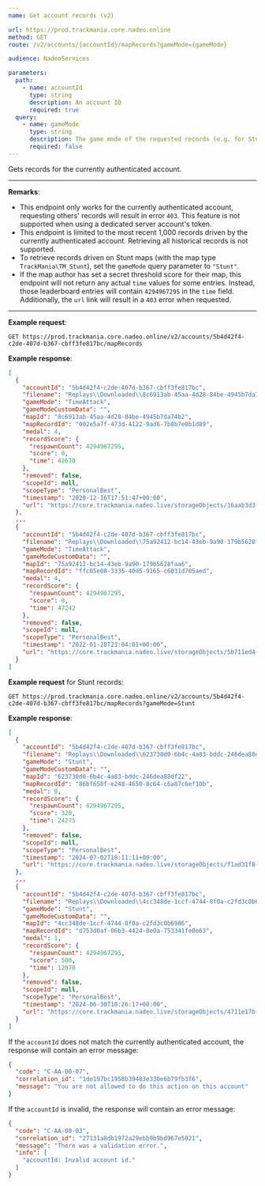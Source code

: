 ```yaml
---
name: Get account records (v2)

url: https://prod.trackmania.core.nadeo.online
method: GET
route: /v2/accounts/{accountId}/mapRecords?gameMode={gameMode}

audience: NadeoServices

parameters:
  path:
    - name: accountId
      type: string
      description: An account ID
      required: true
  query:
    - name: gameMode
      type: string
      description: The game mode of the requested records (e.g. for Stunt maps)
      required: false
---
```


Gets records for the currently authenticated account.

---

**Remarks**:

- This endpoint only works for the currently authenticated account, requesting others' records will result in error `403`. This feature is not supported when using a dedicated server account's token.
- This endpoint is limited to the most recent 1,000 records driven by the currently authenticated account. Retrieving all historical records is not supported.
- To retrieve records driven on Stunt maps (with the map type `TrackMania\TM_Stunt`), set the `gameMode` query parameter to `"Stunt"`.
- If the map author has set a secret threshold score for their map, this endpoint will not return any actual `time` values for some entries. Instead, those leaderboard entries will contain `4294967295` in the `time` field. Additionally, the `url` link will result in a `403` error when requested.

---

**Example request**:

```plain
GET https://prod.trackmania.core.nadeo.online/v2/accounts/5b4d42f4-c2de-407d-b367-cbff3fe817bc/mapRecords
```

**Example response**:

```json
[
  {
    "accountId": "5b4d42f4-c2de-407d-b367-cbff3fe817bc",
    "filename": "Replays\\Downloaded\\8c6913ab-45aa-4d28-84be-4945b7da74b2_5b4d42f4-c2de-407d-b367-cbff3fe817bc_(0'42''67).replay.gbx",
    "gameMode": "TimeAttack",
    "gameModeCustomData": "",
    "mapId": "8c6913ab-45aa-4d28-84be-4945b7da74b2",
    "mapRecordId": "002e5a7f-473d-4122-9ad6-7b8b7e0b1d89",
    "medal": 4,
    "recordScore": {
      "respawnCount": 4294967295,
      "score": 0,
      "time": 42670
    },
    "removed": false,
    "scopeId": null,
    "scopeType": "PersonalBest",
    "timestamp": "2020-12-16T17:51:47+00:00",
    "url": "https://core.trackmania.nadeo.live/storageObjects/16aab3d3-1d31-46b3-b68b-a2b5268ebb4a"
  },
  ...
  {
    "accountId": "5b4d42f4-c2de-407d-b367-cbff3fe817bc",
    "filename": "Replays\\Downloaded\\75a92412-bc14-43eb-9a90-179b5628faa6_5b4d42f4-c2de-407d-b367-cbff3fe817bc_(0'47''24).replay.gbx",
    "gameMode": "TimeAttack",
    "gameModeCustomData": "",
    "mapId": "75a92412-bc14-43eb-9a90-179b5628faa6",
    "mapRecordId": "ffc85e08-3335-40d5-9165-c6031d705aed",
    "medal": 4,
    "recordScore": {
      "respawnCount": 4294967295,
      "score": 0,
      "time": 47242
    },
    "removed": false,
    "scopeId": null,
    "scopeType": "PersonalBest",
    "timestamp": "2022-01-28T23:04:01+00:00",
    "url": "https://core.trackmania.nadeo.live/storageObjects/5b711ed4-6114-4b9f-b7c5-860f5ab69047"
  }
]
```

**Example request** for Stunt records:

```plain
GET https://prod.trackmania.core.nadeo.online/v2/accounts/5b4d42f4-c2de-407d-b367-cbff3fe817bc/mapRecords?gameMode=Stunt
```

**Example response**:

```json
[
  {
    "accountId": "5b4d42f4-c2de-407d-b367-cbff3fe817bc",
    "filename": "Replays\\Downloaded\\623730d0-6b4c-4a83-bddc-246dea88df22_5b4d42f4-c2de-407d-b367-cbff3fe817bc_(320-0'24''27).replay.gbx",
    "gameMode": "Stunt",
    "gameModeCustomData": "",
    "mapId": "623730d0-6b4c-4a83-bddc-246dea88df22",
    "mapRecordId": "86bf658f-e248-4650-8c64-c6a87c6ef10b",
    "medal": 0,
    "recordScore": {
      "respawnCount": 4294967295,
      "score": 320,
      "time": 24275
    },
    "removed": false,
    "scopeId": null,
    "scopeType": "PersonalBest",
    "timestamp": "2024-07-02T18:11:11+00:00",
    "url": "https://core.trackmania.nadeo.live/storageObjects/f1ad31f8-aceb-43f7-844d-623e0aca2de0"
  },
  ...
  {
    "accountId": "5b4d42f4-c2de-407d-b367-cbff3fe817bc",
    "filename": "Replays\\Downloaded\\4cc348de-1ccf-4744-8f0a-c2fd3c0b6986_5b4d42f4-c2de-407d-b367-cbff3fe817bc_(500-0'12''7).replay.gbx",
    "gameMode": "Stunt",
    "gameModeCustomData": "",
    "mapId": "4cc348de-1ccf-4744-8f0a-c2fd3c0b6986",
    "mapRecordId": "d753d0af-06b3-4424-8e0a-753341fe0e63",
    "medal": 1,
    "recordScore": {
      "respawnCount": 4294967295,
      "score": 500,
      "time": 12070
    },
    "removed": false,
    "scopeId": null,
    "scopeType": "PersonalBest",
    "timestamp": "2024-06-30T10:26:17+00:00",
    "url": "https://core.trackmania.nadeo.live/storageObjects/4711e17b-8959-45d9-a930-705b64486513"
  }
]
```

If the `accountId` does not match the currently authenticated account, the response will contain an error message:

```json
{
  "code": "C-AA-00-07",
  "correlation_id": "1de197bc1958b39483e330e6b79fb3f6",
  "message": "You are not allowed to do this action on this account"
}
```

If the `accountId` is invalid, the response will contain an error message:

```json
{
  "code": "C-AA-00-03",
  "correlation_id": "27131a8db1972a29ebb9b9bd967e5021",
  "message": "There was a validation error.",
  "info": [
    "accountId: Invalid account id."
  ]
}
```
